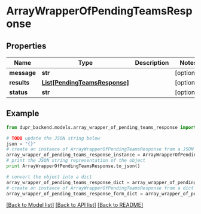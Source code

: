 # ArrayWrapperOfPendingTeamsResponse


## Properties
Name | Type | Description | Notes
------------ | ------------- | ------------- | -------------
**message** | **str** |  | [optional] 
**results** | [**List[PendingTeamsResponse]**](PendingTeamsResponse.md) |  | [optional] 
**status** | **str** |  | [optional] 

## Example

```python
from dupr_backend.models.array_wrapper_of_pending_teams_response import ArrayWrapperOfPendingTeamsResponse

# TODO update the JSON string below
json = "{}"
# create an instance of ArrayWrapperOfPendingTeamsResponse from a JSON string
array_wrapper_of_pending_teams_response_instance = ArrayWrapperOfPendingTeamsResponse.from_json(json)
# print the JSON string representation of the object
print ArrayWrapperOfPendingTeamsResponse.to_json()

# convert the object into a dict
array_wrapper_of_pending_teams_response_dict = array_wrapper_of_pending_teams_response_instance.to_dict()
# create an instance of ArrayWrapperOfPendingTeamsResponse from a dict
array_wrapper_of_pending_teams_response_form_dict = array_wrapper_of_pending_teams_response.from_dict(array_wrapper_of_pending_teams_response_dict)
```
[[Back to Model list]](../README.md#documentation-for-models) [[Back to API list]](../README.md#documentation-for-api-endpoints) [[Back to README]](../README.md)


